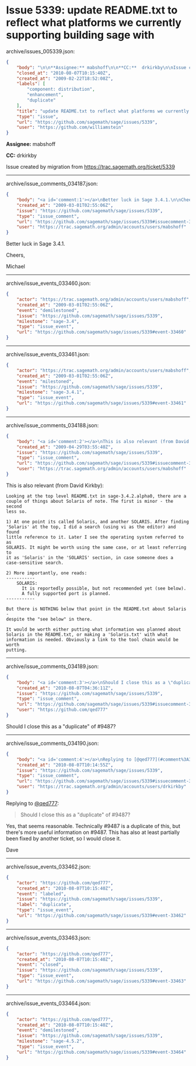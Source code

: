 # Issue 5339: update README.txt to reflect what platforms we currently supporting building sage with

archive/issues_005339.json:
```json
{
    "body": "\n\n**Assignee:** mabshoff\n\n**CC:**  drkirkby\n\nIssue created by migration from https://trac.sagemath.org/ticket/5339\n\n",
    "closed_at": "2010-08-07T10:15:40Z",
    "created_at": "2009-02-22T18:52:08Z",
    "labels": [
        "component: distribution",
        "enhancement",
        "duplicate"
    ],
    "title": "update README.txt to reflect what platforms we currently supporting building sage with",
    "type": "issue",
    "url": "https://github.com/sagemath/sage/issues/5339",
    "user": "https://github.com/williamstein"
}
```


**Assignee:** mabshoff

**CC:**  drkirkby

Issue created by migration from https://trac.sagemath.org/ticket/5339





---

archive/issue_comments_034187.json:
```json
{
    "body": "<a id='comment:1'></a>\nBetter luck in Sage 3.4.1.\n\nCheers,\n\nMichael",
    "created_at": "2009-03-01T02:55:06Z",
    "issue": "https://github.com/sagemath/sage/issues/5339",
    "type": "issue_comment",
    "url": "https://github.com/sagemath/sage/issues/5339#issuecomment-34187",
    "user": "https://trac.sagemath.org/admin/accounts/users/mabshoff"
}
```

<a id='comment:1'></a>
Better luck in Sage 3.4.1.

Cheers,

Michael



---

archive/issue_events_033460.json:
```json
{
    "actor": "https://trac.sagemath.org/admin/accounts/users/mabshoff",
    "created_at": "2009-03-01T02:55:06Z",
    "event": "demilestoned",
    "issue": "https://github.com/sagemath/sage/issues/5339",
    "milestone": "sage-3.4",
    "type": "issue_event",
    "url": "https://github.com/sagemath/sage/issues/5339#event-33460"
}
```



---

archive/issue_events_033461.json:
```json
{
    "actor": "https://trac.sagemath.org/admin/accounts/users/mabshoff",
    "created_at": "2009-03-01T02:55:06Z",
    "event": "milestoned",
    "issue": "https://github.com/sagemath/sage/issues/5339",
    "milestone": "sage-3.4.1",
    "type": "issue_event",
    "url": "https://github.com/sagemath/sage/issues/5339#event-33461"
}
```



---

archive/issue_comments_034188.json:
```json
{
    "body": "<a id='comment:2'></a>\nThis is also relevant (from David Kirkby):\n\n```\nLooking at the top level README.txt in sage-3.4.2.alpha0, there are a\ncouple of things about Solaris of note. The first is minor - the second\nless so.\n\n1) At one point its called Solaris, and another SOLARIS. After finding\n'Solaris' at the top, I did a search (using vi as the editor) and found\nlittle reference to it. Later I see the operating system referred to as\nSOLARIS. It might be worth using the same case, or at least referring to\nit as 'Solaris' in the 'SOLARIS' section, in case someone does a\ncase-sensitive search.\n\n2) More importantly, one reads:\n-----------\n    SOLARIS:\n      It is reportedly possible, but not recommended yet (see below).\n      A fully supported port is planned.\n-----------\n\nBut there is NOTHING below that point in the README.txt about Solaris -\ndespite the \"see below\" in there.\n\nIt would be worth either putting what information was planned about\nSolaris in the README.txt, or making a 'Solaris.txt' with what\ninformation is needed. Obviously a link to the tool chain would be worth\nputting. \n```",
    "created_at": "2009-04-29T03:55:40Z",
    "issue": "https://github.com/sagemath/sage/issues/5339",
    "type": "issue_comment",
    "url": "https://github.com/sagemath/sage/issues/5339#issuecomment-34188",
    "user": "https://trac.sagemath.org/admin/accounts/users/mabshoff"
}
```

<a id='comment:2'></a>
This is also relevant (from David Kirkby):

```
Looking at the top level README.txt in sage-3.4.2.alpha0, there are a
couple of things about Solaris of note. The first is minor - the second
less so.

1) At one point its called Solaris, and another SOLARIS. After finding
'Solaris' at the top, I did a search (using vi as the editor) and found
little reference to it. Later I see the operating system referred to as
SOLARIS. It might be worth using the same case, or at least referring to
it as 'Solaris' in the 'SOLARIS' section, in case someone does a
case-sensitive search.

2) More importantly, one reads:
-----------
    SOLARIS:
      It is reportedly possible, but not recommended yet (see below).
      A fully supported port is planned.
-----------

But there is NOTHING below that point in the README.txt about Solaris -
despite the "see below" in there.

It would be worth either putting what information was planned about
Solaris in the README.txt, or making a 'Solaris.txt' with what
information is needed. Obviously a link to the tool chain would be worth
putting. 
```



---

archive/issue_comments_034189.json:
```json
{
    "body": "<a id='comment:3'></a>\nShould I close this as a \"duplicate\" of #9487?",
    "created_at": "2010-08-07T04:36:11Z",
    "issue": "https://github.com/sagemath/sage/issues/5339",
    "type": "issue_comment",
    "url": "https://github.com/sagemath/sage/issues/5339#issuecomment-34189",
    "user": "https://github.com/qed777"
}
```

<a id='comment:3'></a>
Should I close this as a "duplicate" of #9487?



---

archive/issue_comments_034190.json:
```json
{
    "body": "<a id='comment:4'></a>\nReplying to [@qed777](#comment%3A3):\n> Should I close this as a \"duplicate\" of #9487?\n\nYes, that seems reasonable. Technically #9487 is a duplicate of this, but there's more useful information on #9487. This has also at least partially been fixed by another ticket, so I would close it. \n\nDave",
    "created_at": "2010-08-07T10:14:55Z",
    "issue": "https://github.com/sagemath/sage/issues/5339",
    "type": "issue_comment",
    "url": "https://github.com/sagemath/sage/issues/5339#issuecomment-34190",
    "user": "https://trac.sagemath.org/admin/accounts/users/drkirkby"
}
```

<a id='comment:4'></a>
Replying to [@qed777](#comment%3A3):
> Should I close this as a "duplicate" of #9487?

Yes, that seems reasonable. Technically #9487 is a duplicate of this, but there's more useful information on #9487. This has also at least partially been fixed by another ticket, so I would close it. 

Dave



---

archive/issue_events_033462.json:
```json
{
    "actor": "https://github.com/qed777",
    "created_at": "2010-08-07T10:15:40Z",
    "event": "labeled",
    "issue": "https://github.com/sagemath/sage/issues/5339",
    "label": "duplicate",
    "type": "issue_event",
    "url": "https://github.com/sagemath/sage/issues/5339#event-33462"
}
```



---

archive/issue_events_033463.json:
```json
{
    "actor": "https://github.com/qed777",
    "created_at": "2010-08-07T10:15:40Z",
    "event": "closed",
    "issue": "https://github.com/sagemath/sage/issues/5339",
    "type": "issue_event",
    "url": "https://github.com/sagemath/sage/issues/5339#event-33463"
}
```



---

archive/issue_events_033464.json:
```json
{
    "actor": "https://github.com/qed777",
    "created_at": "2010-08-07T10:15:40Z",
    "event": "demilestoned",
    "issue": "https://github.com/sagemath/sage/issues/5339",
    "milestone": "sage-4.5.2",
    "type": "issue_event",
    "url": "https://github.com/sagemath/sage/issues/5339#event-33464"
}
```
